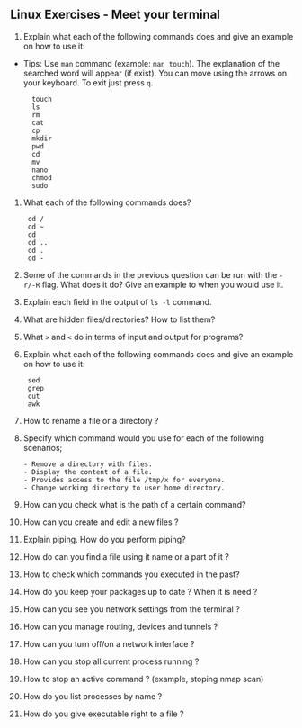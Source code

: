 ## Linux Exercises - Meet your terminal


1. Explain what each of the following commands does and give an example on how to use it: 

* Tips: Use `man` command (example: `man touch`). The explanation of the searched word will appear (if exist). You can move using the arrows on your keyboard. To exit just press `q`.

        touch
        ls
        rm
        cat
        cp
        mkdir
        pwd
        cd
        mv
        nano
        chmod
        sudo

1. What each of the following commands does?

        cd /
        cd ~
        cd
        cd ..
        cd .
        cd -

2. Some of the commands in the previous question can be run with the `-r/-R` flag. What does it do? Give an example to when you would use it.

3. Explain each field in the output of `ls -l` command.

4. What are hidden files/directories? How to list them?

5. What `>` and `<` do in terms of input and output for programs?

6. Explain what each of the following commands does and give an example on how to use it:

        sed
        grep
        cut
        awk

7. How to rename a file or a directory ?

8.  Specify which command would you use for each of the following scenarios;

        - Remove a directory with files.
        - Display the content of a file.
        - Provides access to the file /tmp/x for everyone.
        - Change working directory to user home directory.

9.  How can you check what is the path of a certain command?

10. How can you create and edit a new files ?

11. Explain piping. How do you perform piping?

12. How do can you find a file using it name or a part of it ?

13. How to check which commands you executed in the past?

14. How do you keep your packages up to date ? When it is need ?

15. How can you see you network settings from the terminal ?

16. How can you manage routing, devices and tunnels ?

17. How can you turn off/on a network interface ?

18. How can you stop all current process running ?

19. How to stop an active command ? (example, stoping nmap scan)

20. How do you list processes by name ?

21. How do you give executable right to a file ?


